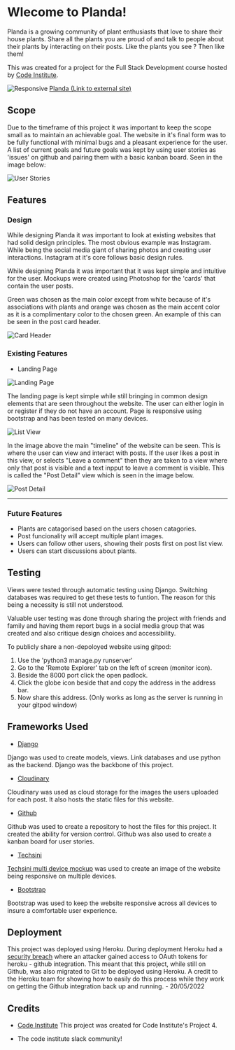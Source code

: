 
# Wlecome to Planda!
Planda is a growing community of plant enthusiasts that love to share their house plants. 
Share all the plants you are proud of and talk to people about their plants by interacting on their posts. 
Like the plants you see ? Then like them!

This was created for a project for the Full Stack Development course hosted by [Code Institute](https://codeinstitute.net/ie/5-day-coding-challenge/?utm_term=code%20institute&utm_campaign=CI+-+IRL+-+Search+-+Brand&utm_source=adwords&utm_medium=ppc&hsa_acc=8983321581&hsa_cam=14304747355&hsa_grp=128775288209&hsa_ad=539453915484&hsa_src=g&hsa_tgt=kwd-319867646331&hsa_kw=code%20institute&hsa_mt=e&hsa_net=adwords&hsa_ver=3&gclid=Cj0KCQiAzMGNBhCyARIsANpUkzORRe5o1VJJG9_EwnX2Oxn-ftPjCcE-f8G-M0uOoLartu-8DkXRH5YaAozNEALw_wcB).


![Responsive](https://raw.githubusercontent.com/DazHaze/PlantGram/main/media/responsive.png)
[Planda (Link to external site)](https://plantgram-2022.herokuapp.com/)


## Scope

Due to the timeframe of this project it was important to keep the scope small as to maintain an achievable goal. The website in it's final form was to be fully functional with minimal bugs and a pleasant experience for the user. A list of current goals and future goals was kept by using user stories as 'issues' on github and pairing them with a basic kanban board. Seen in the image below:

![User Stories](https://raw.githubusercontent.com/DazHaze/PlantGram/main/media/user_stories.png)


## Features

### **Design**


While designing Planda it was important to look at existing websites that had solid design principles. The most obvious example was Instagram. While being the social media giant of sharing photos and creating user interactions. Instagram at it's core follows basic design rules.

While designing Planda it was important that it was kept simple and intuitive for the user. Mockups were created using Photoshop for the 'cards' that contain the user posts.

Green was chosen as the main color except from white because of it's associations with plants and orange was chosen as the main accent color as it is a complimentary color to the chosen green. An example of this can be seen in the post card header.

![Card Header](https://raw.githubusercontent.com/DazHaze/PlantGram/main/media/post_header.png)

### **Existing Features**

* Landing Page

![Landing Page](https://raw.githubusercontent.com/DazHaze/PlantGram/main/media/Landing-page.png)

The landing page is kept simple while still bringing in common design elements that are seen throughout the website. The user can either login in or register if they do not have an account. Page is responsive using bootstrap and has been tested on many devices.

![List View](https://raw.githubusercontent.com/DazHaze/PlantGram/main/media/list_view.png)

In the image above the main "timeline" of the website can be seen. This is where the user can view and interact with posts. If the user likes a post in this view, or selects "Leave a comment" then they are taken to a view where only that post is visible and a text inpput to leave a comment is visible. This is called the "Post Detail" view which is seen in the image below.

![Post Detail](https://raw.githubusercontent.com/DazHaze/PlantGram/main/media/post_detail.png)

----


### **Future Features**

* Plants are catagorised based on the users chosen catagories.
* Post funcionality will accept multiple plant images.
* Users can follow other users, showing their posts first on post list view.
* Users can start discussions about plants.

## Testing

  Views were tested through automatic testing using Django. Switching databases was required to get these tests to funtion. The reason for this being a necessity is still not understood.

  Valuable user testing was done through sharing the project with friends and family and having them report bugs in a social media group that was created and also critique design choices and accessibility.

  To publicly share a non-depoloyed website using gitpod:

  1. Use the 'python3 manage.py runserver'
  2. Go to the 'Remote Explorer' tab on the left of screen (monitor icon).
  3. Beside the 8000 port click the open padlock.
  4. Click the globe icon beside that and copy the address in the address bar.
  5. Now share this address. (Only works as long as the server is running in your gitpod window)



## Frameworks Used

* [Django](https://www.djangoproject.com/)

Django was used to create models, views. Link databases and use python as the backend. Django was the backbone of this project.

* [Cloudinary](https://cloudinary.com/documentation/image_video_and_file_upload?utm_source=google&utm_medium=cpc&utm_campaign=Goog_Ent_Srch_PM_NonBrand_ROW&utm_content=591997517453&utm_term=&utm_id=8120040125&gclid=Cj0KCQjw-JyUBhCuARIsANUqQ_IUPR1MKKLwDhv7DBvwHl9XIn1isfAGhTDXyjLtx-6sZuigj8t3TL4aAs3kEALw_wcB)

Cloudinary was used as cloud storage for the images the users uploaded for each post. It also hosts the static files for this website.

* [Github](https://github.com/)

Github was used to create a repository to host the files for this project. It created the ability for version control. Github was also used to create a kanban board for user stories.

* [Techsini](https://techsini.com/)

[Techsini multi device mockup](https://techsini.com/multi-mockup/index.php) was used to create an image of the website being responsive on multiple devices.

* [Bootstrap](https://getbootstrap.com/)

Bootstrap was used to keep the website responsive across all devices to insure a comfortable user experience.




## Deployment
This project was deployed using Heroku. During deployment Heroku had a [security breach](https://blog.heroku.com/github-integration-update) where an attacker gained access to OAuth tokens for heroku - github integration. This meant that this project, while still on Github, was also migrated to Git to be deployed using Heroku. A credit to the Heroku team for showing how to easily do this process while they work on getting the Github integration back up and running. - 20/05/2022


## Credits
* [Code Institute](https://codeinstitute.net/all-access-coding-challenge/?utm_term=code%20institute&utm_campaign=CI+-+IRL+-+Search+-+Brand&utm_source=adwords&utm_medium=ppc&hsa_acc=8983321581&hsa_cam=14304747355&hsa_grp=128775288209&hsa_ad=539453915484&hsa_src=g&hsa_tgt=kwd-319867646331&hsa_kw=code%20institute&hsa_mt=e&hsa_net=adwords&hsa_ver=3&gclid=CjwKCAiAv_KMBhAzEiwAs-rX1PXOCAky8yjljHzgvSnccpkyUOvNLVGMuzG11t86weTdFdPiTfNHHhoCFuwQAvD_BwE) This project was created for Code Institute's Project 4.

* The code institute slack community!

